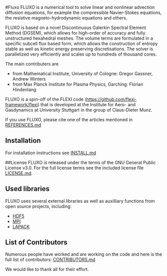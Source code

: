 #Fluxo
FLUXO is a numerical tool to solve linear and nonlinear advection diffusion equations, for example the compressible Navier-Stokes equations, 
the resistive magneto-hydrodynamic equations and others. 

FLUXO is based on a novel Discontinuous Galerkin Spectral Element
Method (DGSEM), which allows for high-order of accuracy 
and fully unstructured hexahedral meshes. The volume terms are formulated in a specific subcell flux based form, which allows the construction of 
entropy stable as well as kinetic energy preserving discretisations. 
The solver is parallelized very efficiently and scales up
to hundreds of thousand cores.

The main contributers are
* from Mathematical Institute, University of Cologne: Gregor Gassner, Andrew Winters
* from Max Planck Institute for Plasma Physics, Garching: Florian Hindenlang

FLUXO is a spin-off of the FLEXI code (https://github.com/flexi-framework/flexi) 
that is developed at the Institute for Aero- and Gasdynamics at University Stuttgart 
in the group of Claus-Dieter Munz.

If you use FLUXO, please cite one of the articles mentioned in [REFERENCES.md](REFERENCES.md)

## Installation

For installation instructions see [INSTALL.md](INSTALL.md)

##License 
FLUXO is released under the terms of the GNU General Public License v3.0. 
For the full license terms see the included license file [LICENSE.md](LICENSE.md).

## Used libraries

FLUXO uses several external libraries as well as auxilliary functions from open source projects, including:
* [HDF5](https://www.hdfgroup.org/)
* [MPI](http://www.mcs.anl.gov/research/projects/mpi/)
* [LAPACK](http://www.netlib.org/lapack/)

## List of Contributors

Numerous people have worked and are working on the code and here is the full list of contributors: [CONTRIBUTORS.md](CONTRIBUTORS.md)

We would like to thank all for their effort.
